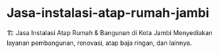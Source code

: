 # Jasa-instalasi-atap-rumah-jambi
🏗️ Jasa Instalasi Atap Rumah &amp; Bangunan di Kota Jambi Menyediakan layanan pembangunan, renovasi, atap baja ringan, dan lainnya.
